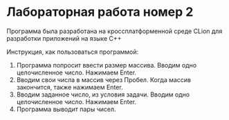 <p><h1>Лабораторная работа номер 2</h1>

Программа была разработана на кроссплатформенной среде CLion для разработки приложений на языке C++

Инструкция, как пользоваться программой:
1. Программа попросит ввести размер массива. Вводим одно целочисленное число. Нажимаем Enter.
2. Вводим свои числа в массив через Пробел. Когда массив закончится, также нажимаем Enter.
3. Вводим заданное число, из условия задачи. Вводим одно целочисленное число. Нажимаем Enter.
4. Программа выводит пары чисел.
